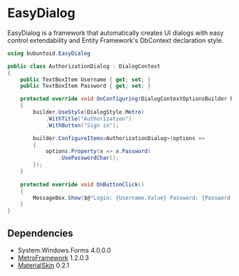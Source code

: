 # EasyDialog
EasyDialog is a framework that automatically creates UI dialogs with easy control extendability and Entity Framework's DbContext declaration style.
```csharp
using bubuntoid.EasyDialog

public class AuthorizationDialog : DialogContext
{
    public TextBoxItem Username { get; set; }
    public TextBoxItem Password { get; set; }

    protected override void OnConfiguring(DialogContextOptionsBuilder builder)
    {
        builder.UseStyle(DialogStyle.Metro)
            .WithTitle("Authorization")
            .WithButton("Sign in");

        builder.ConfigureItems<AuthorizationDialog>(options =>
        {
            options.Property(x => x.Password)
                .UsePasswordChar();
        });
    }
    
    protected override void OnButtonClick()
    {
        MessageBox.Show($@"Login: {Username.Value} Password: {Password.Value}");
    }
}
```

## Dependencies
- System.Windows.Forms 4.0.0.0
- [MetroFramework](https://github.com/thielj/MetroFramework) 1.2.0.3
- [MaterialSkin](https://github.com/IgnaceMaes/MaterialSkin) 0.2.1
